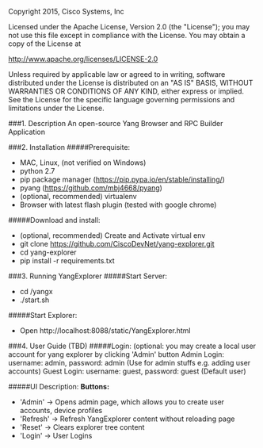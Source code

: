 Copyright 2015, Cisco Systems, Inc

Licensed under the Apache License, Version 2.0 (the "License");
you may not use this file except in compliance with the License.
You may obtain a copy of the License at

http://www.apache.org/licenses/LICENSE-2.0

Unless required by applicable law or agreed to in writing, software
distributed under the License is distributed on an "AS IS" BASIS,
WITHOUT WARRANTIES OR CONDITIONS OF ANY KIND, either express or implied.
See the License for the specific language governing permissions and
limitations under the License.

###1. Description
   An open-source Yang Browser and RPC Builder Application

###2. Installation
#####Prerequisite:
   - MAC, Linux, (not verified on Windows)
   - python 2.7
   - pip package manager (https://pip.pypa.io/en/stable/installing/)
   - pyang (https://github.com/mbj4668/pyang)
   - (optional, recommended) virtualenv
   - Browser with latest flash plugin (tested with google chrome)

#####Download and install:
   - (optional, recommended) Create and Activate virtual env
   - git clone https://github.com/CiscoDevNet/yang-explorer.git
   - cd yang-explorer
   - pip install -r requirements.txt

###3. Running YangExplorer
#####Start Server:
   - cd <install-root>/yangx
   - ./start.sh

#####Start Explorer:
   - Open http://localhost:8088/static/YangExplorer.html

###4. User Guide (TBD)
#####Login:
      (optional: you may create a local user account for yang explorer by clicking 'Admin' button
      Admin Login: username: admin, password: admin  (Use for admin stuffs e.g. adding user accounts)
      Guest Login: username: guest, password: guest  (Default user)

#####UI Description:
   **Buttons:**
   - 'Admin' -> Opens admin page, which allows you to create user accounts, device profiles
   - 'Refresh' -> Refresh YangExplorer content without reloading page
   - 'Reset' -> Clears explorer tree content
   - 'Login' -> User Logins
      
